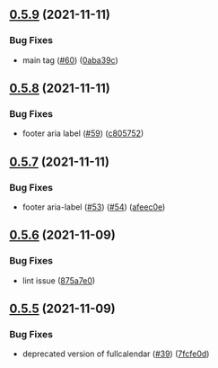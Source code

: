 ## [0.5.9](https://github.com/EddieHubCommunity/EventCalendar/compare/v0.5.8...v0.5.9) (2021-11-11)


### Bug Fixes

* main tag ([#60](https://github.com/EddieHubCommunity/EventCalendar/issues/60)) ([0aba39c](https://github.com/EddieHubCommunity/EventCalendar/commit/0aba39c1d15334a76ca717d6887b2ab244026a16))



## [0.5.8](https://github.com/EddieHubCommunity/EventCalendar/compare/v0.5.7...v0.5.8) (2021-11-11)


### Bug Fixes

* footer aria label ([#59](https://github.com/EddieHubCommunity/EventCalendar/issues/59)) ([c805752](https://github.com/EddieHubCommunity/EventCalendar/commit/c805752e032e921bacea10c17d7cb1e2ea596ae7))



## [0.5.7](https://github.com/EddieHubCommunity/EventCalendar/compare/v0.5.6...v0.5.7) (2021-11-11)


### Bug Fixes

* footer aria-label ([#53](https://github.com/EddieHubCommunity/EventCalendar/issues/53)) ([#54](https://github.com/EddieHubCommunity/EventCalendar/issues/54)) ([afeec0e](https://github.com/EddieHubCommunity/EventCalendar/commit/afeec0ed2b2ae5b20219946fb813ff9c57f26e0b))



## [0.5.6](https://github.com/EddieHubCommunity/EventCalendar/compare/v0.5.5...v0.5.6) (2021-11-09)


### Bug Fixes

* lint issue ([875a7e0](https://github.com/EddieHubCommunity/EventCalendar/commit/875a7e00ab1b43f61532eaa1c8853287eda76eff))



## [0.5.5](https://github.com/EddieHubCommunity/EventCalendar/compare/v0.5.4...v0.5.5) (2021-11-09)


### Bug Fixes

* deprecated version of fullcalendar ([#39](https://github.com/EddieHubCommunity/EventCalendar/issues/39)) ([7fcfe0d](https://github.com/EddieHubCommunity/EventCalendar/commit/7fcfe0d253724fffc61e28810520b6076611aa99))



